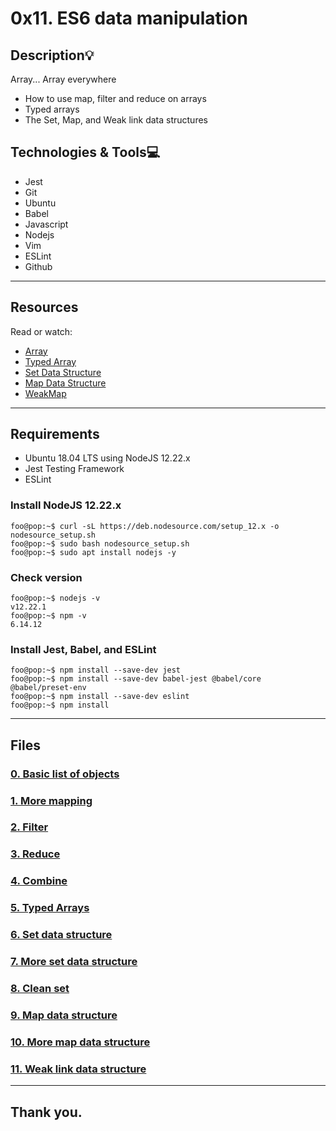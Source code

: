 # 0x11. ES6 data manipulation

## Description:bulb:

Array... Array everywhere

- How to use map, filter and reduce on arrays
- Typed arrays
- The Set, Map, and Weak link data structures

## Technologies & Tools:computer:

- Jest
- Git
- Ubuntu
- Babel
- Javascript
- Nodejs
- Vim
- ESLint
- Github

---

## Resources

Read or watch:

- [Array](https://developer.mozilla.org/en-US/docs/Web/JavaScript/Reference/Global_Objects/Array)
- [Typed Array](https://developer.mozilla.org/en-US/docs/Web/JavaScript/Typed_arrays)
- [Set Data Structure](https://developer.mozilla.org/en-US/docs/Web/JavaScript/Reference/Global_Objects/Set)
- [Map Data Structure](https://developer.mozilla.org/en-US/docs/Web/JavaScript/Reference/Global_Objects/Map)
- [WeakMap](https://developer.mozilla.org/en-US/docs/Web/JavaScript/Reference/Global_Objects/WeakMap)

---

## Requirements

- Ubuntu 18.04 LTS using NodeJS 12.22.x
- Jest Testing Framework
- ESLint

### Install NodeJS 12.22.x

```console
foo@pop:~$ curl -sL https://deb.nodesource.com/setup_12.x -o nodesource_setup.sh
foo@pop:~$ sudo bash nodesource_setup.sh
foo@pop:~$ sudo apt install nodejs -y
```

### Check version

```console
foo@pop:~$ nodejs -v
v12.22.1
foo@pop:~$ npm -v
6.14.12
```

### Install Jest, Babel, and ESLint

```console
foo@pop:~$ npm install --save-dev jest
foo@pop:~$ npm install --save-dev babel-jest @babel/core @babel/preset-env
foo@pop:~$ npm install --save-dev eslint
foo@pop:~$ npm install
```

---

## Files

### [0. Basic list of objects](./0-get_list_students.js)

### [1. More mapping](./1-get_list_student_ids.js)

### [2. Filter](./2-get_students_by_loc.js)

### [3. Reduce](./3-get_ids_sum.js)

### [4. Combine](./4-update_grade_by_city.js)

### [5. Typed Arrays](./5-typed_arrays.js)

### [6. Set data structure](./6-set.js)

### [7. More set data structure](./7-has_array_values.js)

### [8. Clean set](./8-clean_set.js)

### [9. Map data structure](./9-groceries_list.js)

### [10. More map data structure](./10-update_uniq_items.js)

### [11. Weak link data structure](./100-weak.js)

---

## Thank you.
